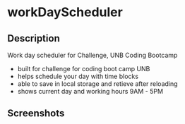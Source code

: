 # workDayScheduler

## Description

Work day scheduler for Challenge, UNB Coding Bootcamp

- built for challenge for coding boot camp UNB
- helps schedule your day with time blocks
- able to save in local storage and retieve after reloading
- shows current day and working hours 9AM - 5PM

## Screenshots
